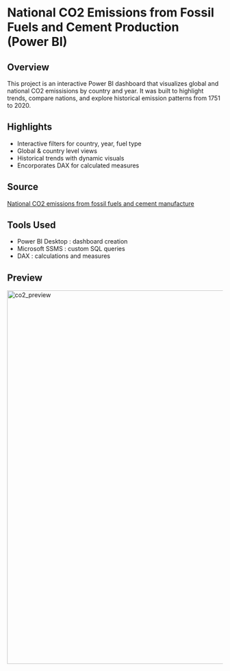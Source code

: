 # National CO2 Emissions from Fossil Fuels and Cement Production (Power BI)

## Overview
This project is an interactive Power BI dashboard that visualizes global and national CO2 emissisions by country and year. It was built to highlight trends, compare nations, and explore historical emission patterns from 1751 to 2020.

## Highlights
- Interactive filters for country, year, fuel type
- Global & country level views
- Historical trends with dynamic visuals
- Encorporates DAX for calculated measures

## Source
[National CO2 emissions from fossil fuels and cement manufacture](https://rieee.appstate.edu/projects-programs/cdiac/)

## Tools Used
- Power BI Desktop : dashboard creation
- Microsoft SSMS : custom SQL queries
- DAX : calculations and measures

## Preview
<img width="1544" height="871" alt="co2_preview" src="https://github.com/user-attachments/assets/4104454b-cd84-4a58-be9d-3111fd3bb9e6" />

